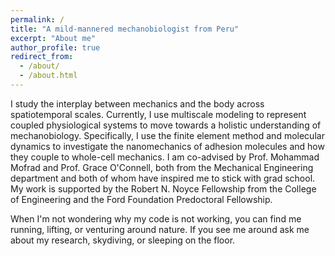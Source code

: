 ```yaml
---
permalink: /
title: "A mild-mannered mechanobiologist from Peru"
excerpt: "About me"
author_profile: true
redirect_from: 
  - /about/
  - /about.html
---
```


I study the interplay between mechanics and the body across spatiotemporal scales. Currently, I use multiscale modeling to represent coupled physiological systems to move towards a holistic understanding of mechanobiology. Specifically, I use the finite element method and molecular dynamics to investigate the nanomechanics of adhesion molecules and how they couple to whole-cell mechanics. I am co-advised by Prof. Mohammad Mofrad and Prof. Grace O'Connell, both from the Mechanical Engineering department and both of whom have inspired me to stick with grad school. My work is supported by the Robert N. Noyce Fellowship from the College of Engineering and the Ford Foundation Predoctoral Fellowship.

When I'm not wondering why my code is not working, you can find me running, lifting, or venturing around nature. If you see me around ask me about my research, skydiving, or sleeping on the floor. 